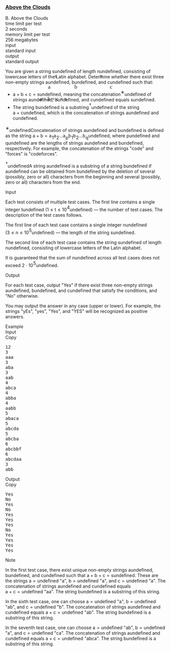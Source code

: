 <h3><a href="https://codeforces.com/contest/2121/problem/B" target="_blank" rel="noopener noreferrer">Above the Clouds</a></h3>
<div class="header"><div class="title">B. Above the Clouds</div><div class="time-limit"><div class="property-title">time limit per test</div>2 seconds</div><div class="memory-limit"><div class="property-title">memory limit per test</div>256 megabytes</div><div class="input-file input-standard"><div class="property-title">input</div>standard input</div><div class="output-file output-standard"><div class="property-title">output</div>standard output</div></div><div><p>You are given a string <span class="MathJax_Preview" style="color: inherit;"><span class="MJXp-math" id="MJXp-Span-1"><span class="MJXp-mi MJXp-italic" id="MJXp-Span-2">s</span></span></span><span class="MathJax MathJax_Processed" id="MathJax-Element-1-Frame" tabindex="0" style=""><nobr><span class="math" id="MathJax-Span-1"><span style="display: inline-block; position: relative; width: 0em; height: 0px; font-size: 122%;"><span style="position: absolute;"><span class="mrow" id="MathJax-Span-2"><span class="mi" id="MathJax-Span-3" style="font-family: MathJax_Math-italic;">s</span></span></span></span></span></nobr></span>undefined of length <span class="MathJax_Preview" style="color: inherit;"><span class="MJXp-math" id="MJXp-Span-3"><span class="MJXp-mi MJXp-italic" id="MJXp-Span-4">n</span></span></span><span class="MathJax MathJax_Processed" id="MathJax-Element-2-Frame" tabindex="0" style=""><nobr><span class="math" id="MathJax-Span-4"><span style="display: inline-block; position: relative; width: 0em; height: 0px; font-size: 122%;"><span style="position: absolute;"><span class="mrow" id="MathJax-Span-5"><span class="mi" id="MathJax-Span-6" style="font-family: MathJax_Math-italic;">n</span></span></span></span></span></nobr></span>undefined, consisting of lowercase letters of the Latin alphabet. Determine whether there exist three <span class="tex-font-style-bf">non-empty</span> strings <span class="MathJax_Preview" style="color: inherit;"><span class="MJXp-math" id="MJXp-Span-5"><span class="MJXp-mi MJXp-italic" id="MJXp-Span-6">a</span></span></span><span class="MathJax MathJax_Processed" id="MathJax-Element-3-Frame" tabindex="0" style=""><nobr><span class="math" id="MathJax-Span-7"><span style="display: inline-block; position: relative; width: 0em; height: 0px; font-size: 122%;"><span style="position: absolute;"><span class="mrow" id="MathJax-Span-8"><span class="mi" id="MathJax-Span-9" style="font-family: MathJax_Math-italic;">a</span></span></span></span></span></nobr></span>undefined, <span class="MathJax_Preview" style="color: inherit;"><span class="MJXp-math" id="MJXp-Span-7"><span class="MJXp-mi MJXp-italic" id="MJXp-Span-8">b</span></span></span><span class="MathJax MathJax_Processed" id="MathJax-Element-4-Frame" tabindex="0" style=""><nobr><span class="math" id="MathJax-Span-10"><span style="display: inline-block; position: relative; width: 0em; height: 0px; font-size: 122%;"><span style="position: absolute;"><span class="mrow" id="MathJax-Span-11"><span class="mi" id="MathJax-Span-12" style="font-family: MathJax_Math-italic;">b</span></span></span></span></span></nobr></span>undefined, and <span class="MathJax_Preview" style="color: inherit;"><span class="MJXp-math" id="MJXp-Span-9"><span class="MJXp-mi MJXp-italic" id="MJXp-Span-10">c</span></span></span><span class="MathJax MathJax_Processed" id="MathJax-Element-5-Frame" tabindex="0" style=""><nobr><span class="math" id="MathJax-Span-13"><span style="display: inline-block; position: relative; width: 0em; height: 0px; font-size: 122%;"><span style="position: absolute;"><span class="mrow" id="MathJax-Span-14"><span class="mi" id="MathJax-Span-15" style="font-family: MathJax_Math-italic;">c</span></span></span></span></span></nobr></span>undefined such that:</p><ul><li> <span class="MathJax_Preview" style="color: inherit;"><span class="MJXp-math" id="MJXp-Span-11"><span class="MJXp-mi MJXp-italic" id="MJXp-Span-12">a</span><span class="MJXp-mo" id="MJXp-Span-13" style="margin-left: 0.267em; margin-right: 0.267em;">+</span><span class="MJXp-mi MJXp-italic" id="MJXp-Span-14">b</span><span class="MJXp-mo" id="MJXp-Span-15" style="margin-left: 0.267em; margin-right: 0.267em;">+</span><span class="MJXp-mi MJXp-italic" id="MJXp-Span-16">c</span><span class="MJXp-mo" id="MJXp-Span-17" style="margin-left: 0.333em; margin-right: 0.333em;">=</span><span class="MJXp-mi MJXp-italic" id="MJXp-Span-18">s</span></span></span><span class="MathJax MathJax_Processed" id="MathJax-Element-6-Frame" tabindex="0" style=""><nobr><span class="math" id="MathJax-Span-16"><span style="display: inline-block; position: relative; width: 0em; height: 0px; font-size: 122%;"><span style="position: absolute;"><span class="mrow" id="MathJax-Span-17"><span class="mi" id="MathJax-Span-18" style="font-family: MathJax_Math-italic;">a</span><span class="mo" id="MathJax-Span-19" style="font-family: MathJax_Main; padding-left: 0.237em;">+</span><span class="mi" id="MathJax-Span-20" style="font-family: MathJax_Math-italic; padding-left: 0.237em;">b</span><span class="mo" id="MathJax-Span-21" style="font-family: MathJax_Main; padding-left: 0.237em;">+</span><span class="mi" id="MathJax-Span-22" style="font-family: MathJax_Math-italic; padding-left: 0.237em;">c</span><span class="mo" id="MathJax-Span-23" style="font-family: MathJax_Main; padding-left: 0.296em;">=</span><span class="mi" id="MathJax-Span-24" style="font-family: MathJax_Math-italic; padding-left: 0.296em;">s</span></span></span></span></span></nobr></span>undefined, meaning the concatenation<span class="MathJax_Preview" style="color: inherit;"><span class="MJXp-math" id="MJXp-Span-19"><span class="MJXp-msubsup" id="MJXp-Span-20"><span class="MJXp-mi" id="MJXp-Span-21" style="margin-right: 0.05em;"></span><span class="MJXp-mrow MJXp-script" id="MJXp-Span-22" style="vertical-align: 0.5em;"><span class="MJXp-mtext" id="MJXp-Span-23">∗</span></span></span></span></span><span class="MathJax MathJax_Processing" id="MathJax-Element-7-Frame" tabindex="0"></span>undefined of strings <span class="MathJax_Preview" style="color: inherit;"><span class="MJXp-math" id="MJXp-Span-24"><span class="MJXp-mi MJXp-italic" id="MJXp-Span-25">a</span></span></span><span class="MathJax MathJax_Processing" id="MathJax-Element-8-Frame" tabindex="0"></span>undefined, <span class="MathJax_Preview" style="color: inherit;"><span class="MJXp-math" id="MJXp-Span-26"><span class="MJXp-mi MJXp-italic" id="MJXp-Span-27">b</span></span></span><span class="MathJax MathJax_Processing" id="MathJax-Element-9-Frame" tabindex="0"></span>undefined, and <span class="MathJax_Preview" style="color: inherit;"><span class="MJXp-math" id="MJXp-Span-28"><span class="MJXp-mi MJXp-italic" id="MJXp-Span-29">c</span></span></span><span class="MathJax MathJax_Processing" id="MathJax-Element-10-Frame" tabindex="0"></span>undefined equals <span class="MathJax_Preview" style="color: inherit;"><span class="MJXp-math" id="MJXp-Span-30"><span class="MJXp-mi MJXp-italic" id="MJXp-Span-31">s</span></span></span><span class="MathJax MathJax_Processing" id="MathJax-Element-11-Frame" tabindex="0"></span>undefined.</li><li> The string <span class="MathJax_Preview" style="color: inherit;"><span class="MJXp-math" id="MJXp-Span-32"><span class="MJXp-mi MJXp-italic" id="MJXp-Span-33">b</span></span></span><span class="MathJax MathJax_Processing" id="MathJax-Element-12-Frame" tabindex="0"></span>undefined is a substring<span class="MathJax_Preview" style="color: inherit;"><span class="MJXp-math" id="MJXp-Span-34"><span class="MJXp-msubsup" id="MJXp-Span-35"><span class="MJXp-mi" id="MJXp-Span-36" style="margin-right: 0.05em;"></span><span class="MJXp-mrow MJXp-script" id="MJXp-Span-37" style="vertical-align: 0.5em;"><span class="MJXp-mtext" id="MJXp-Span-38">†</span></span></span></span></span><span class="MathJax MathJax_Processing" id="MathJax-Element-13-Frame" tabindex="0"></span>undefined of the string <span class="MathJax_Preview" style="color: inherit;"><span class="MJXp-math" id="MJXp-Span-39"><span class="MJXp-mi MJXp-italic" id="MJXp-Span-40">a</span><span class="MJXp-mo" id="MJXp-Span-41" style="margin-left: 0.267em; margin-right: 0.267em;">+</span><span class="MJXp-mi MJXp-italic" id="MJXp-Span-42">c</span></span></span><span class="MathJax MathJax_Processing" id="MathJax-Element-14-Frame" tabindex="0"></span>undefined, which is the concatenation of strings <span class="MathJax_Preview" style="color: inherit;"><span class="MJXp-math" id="MJXp-Span-43"><span class="MJXp-mi MJXp-italic" id="MJXp-Span-44">a</span></span></span><span class="MathJax MathJax_Processing" id="MathJax-Element-15-Frame" tabindex="0"></span>undefined and <span class="MathJax_Preview" style="color: inherit;"><span class="MJXp-math" id="MJXp-Span-45"><span class="MJXp-mi MJXp-italic" id="MJXp-Span-46">c</span></span></span><span class="MathJax MathJax_Processing" id="MathJax-Element-16-Frame" tabindex="0"></span>undefined. </li></ul><div class="statement-footnote"><p><span class="MathJax_Preview" style="color: inherit;"><span class="MJXp-math" id="MJXp-Span-47"><span class="MJXp-msubsup" id="MJXp-Span-48"><span class="MJXp-mi" id="MJXp-Span-49" style="margin-right: 0.05em;"></span><span class="MJXp-mrow MJXp-script" id="MJXp-Span-50" style="vertical-align: 0.5em;"><span class="MJXp-mtext" id="MJXp-Span-51">∗</span></span></span></span></span><span class="MathJax MathJax_Processing" id="MathJax-Element-17-Frame" tabindex="0"></span>undefinedConcatenation of strings <span class="MathJax_Preview" style="color: inherit;"><span class="MJXp-math" id="MJXp-Span-52"><span class="MJXp-mi MJXp-italic" id="MJXp-Span-53">a</span></span></span><span class="MathJax MathJax_Processing" id="MathJax-Element-18-Frame" tabindex="0"></span>undefined and <span class="MathJax_Preview" style="color: inherit;"><span class="MJXp-math" id="MJXp-Span-54"><span class="MJXp-mi MJXp-italic" id="MJXp-Span-55">b</span></span></span><span class="MathJax MathJax_Processing" id="MathJax-Element-19-Frame" tabindex="0"></span>undefined is defined as the string <span class="MathJax_Preview" style="color: inherit;"><span class="MJXp-math" id="MJXp-Span-56"><span class="MJXp-mi MJXp-italic" id="MJXp-Span-57">a</span><span class="MJXp-mo" id="MJXp-Span-58" style="margin-left: 0.267em; margin-right: 0.267em;">+</span><span class="MJXp-mi MJXp-italic" id="MJXp-Span-59">b</span><span class="MJXp-mo" id="MJXp-Span-60" style="margin-left: 0.333em; margin-right: 0.333em;">=</span><span class="MJXp-msubsup" id="MJXp-Span-61"><span class="MJXp-mi MJXp-italic" id="MJXp-Span-62" style="margin-right: 0.05em;">a</span><span class="MJXp-mn MJXp-script" id="MJXp-Span-63" style="vertical-align: -0.4em;">1</span></span><span class="MJXp-msubsup" id="MJXp-Span-64"><span class="MJXp-mi MJXp-italic" id="MJXp-Span-65" style="margin-right: 0.05em;">a</span><span class="MJXp-mn MJXp-script" id="MJXp-Span-66" style="vertical-align: -0.4em;">2</span></span><span class="MJXp-mo" id="MJXp-Span-67" style="margin-left: 0em; margin-right: 0em;">…</span><span class="MJXp-msubsup" id="MJXp-Span-68"><span class="MJXp-mi MJXp-italic" id="MJXp-Span-69" style="margin-right: 0.05em;">a</span><span class="MJXp-mi MJXp-italic MJXp-script" id="MJXp-Span-70" style="vertical-align: -0.4em;">p</span></span><span class="MJXp-msubsup" id="MJXp-Span-71"><span class="MJXp-mi MJXp-italic" id="MJXp-Span-72" style="margin-right: 0.05em;">b</span><span class="MJXp-mn MJXp-script" id="MJXp-Span-73" style="vertical-align: -0.4em;">1</span></span><span class="MJXp-msubsup" id="MJXp-Span-74"><span class="MJXp-mi MJXp-italic" id="MJXp-Span-75" style="margin-right: 0.05em;">b</span><span class="MJXp-mn MJXp-script" id="MJXp-Span-76" style="vertical-align: -0.4em;">2</span></span><span class="MJXp-mo" id="MJXp-Span-77" style="margin-left: 0em; margin-right: 0em;">…</span><span class="MJXp-msubsup" id="MJXp-Span-78"><span class="MJXp-mi MJXp-italic" id="MJXp-Span-79" style="margin-right: 0.05em;">b</span><span class="MJXp-mi MJXp-italic MJXp-script" id="MJXp-Span-80" style="vertical-align: -0.4em;">q</span></span></span></span><span class="MathJax MathJax_Processing" id="MathJax-Element-20-Frame" tabindex="0"></span>undefined, where <span class="MathJax_Preview" style="color: inherit;"><span class="MJXp-math" id="MJXp-Span-81"><span class="MJXp-mi MJXp-italic" id="MJXp-Span-82">p</span></span></span><span class="MathJax MathJax_Processing" id="MathJax-Element-21-Frame" tabindex="0"></span>undefined and <span class="MathJax_Preview" style="color: inherit;"><span class="MJXp-math" id="MJXp-Span-83"><span class="MJXp-mi MJXp-italic" id="MJXp-Span-84">q</span></span></span><span class="MathJax MathJax_Processing" id="MathJax-Element-22-Frame" tabindex="0"></span>undefined are the lengths of strings <span class="MathJax_Preview" style="color: inherit;"><span class="MJXp-math" id="MJXp-Span-85"><span class="MJXp-mi MJXp-italic" id="MJXp-Span-86">a</span></span></span><span class="MathJax MathJax_Processing" id="MathJax-Element-23-Frame" tabindex="0"></span>undefined and <span class="MathJax_Preview" style="color: inherit;"><span class="MJXp-math" id="MJXp-Span-87"><span class="MJXp-mi MJXp-italic" id="MJXp-Span-88">b</span></span></span><span class="MathJax MathJax_Processing" id="MathJax-Element-24-Frame" tabindex="0"></span>undefined, respectively. For example, the concatenation of the strings "<span class="tex-font-style-tt">code</span>" and "<span class="tex-font-style-tt">forces</span>" is "<span class="tex-font-style-tt">codeforces</span>". </p><p><span class="MathJax_Preview" style="color: inherit;"><span class="MJXp-math" id="MJXp-Span-89"><span class="MJXp-msubsup" id="MJXp-Span-90"><span class="MJXp-mi" id="MJXp-Span-91" style="margin-right: 0.05em;"></span><span class="MJXp-mrow MJXp-script" id="MJXp-Span-92" style="vertical-align: 0.5em;"><span class="MJXp-mtext" id="MJXp-Span-93">†</span></span></span></span></span><span class="MathJax MathJax_Processing" id="MathJax-Element-25-Frame" tabindex="0"></span>undefinedA string <span class="MathJax_Preview" style="color: inherit;"><span class="MJXp-math" id="MJXp-Span-94"><span class="MJXp-mi MJXp-italic" id="MJXp-Span-95">a</span></span></span><span class="MathJax MathJax_Processing" id="MathJax-Element-26-Frame" tabindex="0"></span>undefined is a substring of a string <span class="MathJax_Preview" style="color: inherit;"><span class="MJXp-math" id="MJXp-Span-96"><span class="MJXp-mi MJXp-italic" id="MJXp-Span-97">b</span></span></span><span class="MathJax MathJax_Processing" id="MathJax-Element-27-Frame" tabindex="0"></span>undefined if <span class="MathJax_Preview" style="color: inherit;"><span class="MJXp-math" id="MJXp-Span-98"><span class="MJXp-mi MJXp-italic" id="MJXp-Span-99">a</span></span></span><span class="MathJax MathJax_Processing" id="MathJax-Element-28-Frame" tabindex="0"></span>undefined can be obtained from <span class="MathJax_Preview" style="color: inherit;"><span class="MJXp-math" id="MJXp-Span-100"><span class="MJXp-mi MJXp-italic" id="MJXp-Span-101">b</span></span></span><span class="MathJax MathJax_Processing" id="MathJax-Element-29-Frame" tabindex="0"></span>undefined by the deletion of several (possibly, zero or all) characters from the beginning and several (possibly, zero or all) characters from the end. </p></div></div><div class="input-specification"><div class="section-title">Input</div><p>Each test consists of multiple test cases. The first line contains a single integer <span class="MathJax_Preview" style="color: inherit;"><span class="MJXp-math" id="MJXp-Span-102"><span class="MJXp-mi MJXp-italic" id="MJXp-Span-103">t</span></span></span><span class="MathJax MathJax_Processing" id="MathJax-Element-30-Frame" tabindex="0"></span>undefined (<span class="MathJax_Preview" style="color: inherit;"><span class="MJXp-math" id="MJXp-Span-104"><span class="MJXp-mn" id="MJXp-Span-105">1</span><span class="MJXp-mo" id="MJXp-Span-106" style="margin-left: 0.333em; margin-right: 0.333em;">≤</span><span class="MJXp-mi MJXp-italic" id="MJXp-Span-107">t</span><span class="MJXp-mo" id="MJXp-Span-108" style="margin-left: 0.333em; margin-right: 0.333em;">≤</span><span class="MJXp-msubsup" id="MJXp-Span-109"><span class="MJXp-mn" id="MJXp-Span-110" style="margin-right: 0.05em;">10</span><span class="MJXp-mn MJXp-script" id="MJXp-Span-111" style="vertical-align: 0.5em;">4</span></span></span></span><span class="MathJax MathJax_Processing" id="MathJax-Element-31-Frame" tabindex="0"></span>undefined)&nbsp;— the number of test cases. The description of the test cases follows.</p><p>The first line of each test case contains a single integer <span class="MathJax_Preview" style="color: inherit;"><span class="MJXp-math" id="MJXp-Span-112"><span class="MJXp-mi MJXp-italic" id="MJXp-Span-113">n</span></span></span><span class="MathJax MathJax_Processing" id="MathJax-Element-32-Frame" tabindex="0"></span>undefined (<span class="MathJax_Preview" style="color: inherit;"><span class="MJXp-math" id="MJXp-Span-114"><span class="MJXp-mn" id="MJXp-Span-115">3</span><span class="MJXp-mo" id="MJXp-Span-116" style="margin-left: 0.333em; margin-right: 0.333em;">≤</span><span class="MJXp-mi MJXp-italic" id="MJXp-Span-117">n</span><span class="MJXp-mo" id="MJXp-Span-118" style="margin-left: 0.333em; margin-right: 0.333em;">≤</span><span class="MJXp-msubsup" id="MJXp-Span-119"><span class="MJXp-mn" id="MJXp-Span-120" style="margin-right: 0.05em;">10</span><span class="MJXp-mn MJXp-script" id="MJXp-Span-121" style="vertical-align: 0.5em;">5</span></span></span></span><span class="MathJax MathJax_Processing" id="MathJax-Element-33-Frame" tabindex="0"></span>undefined)&nbsp;— the length of the string <span class="MathJax_Preview" style="color: inherit;"><span class="MJXp-math" id="MJXp-Span-122"><span class="MJXp-mi MJXp-italic" id="MJXp-Span-123">s</span></span></span><span class="MathJax MathJax_Processing" id="MathJax-Element-34-Frame" tabindex="0"></span>undefined. </p><p>The second line of each test case contains the string <span class="MathJax_Preview" style="color: inherit;"><span class="MJXp-math" id="MJXp-Span-124"><span class="MJXp-mi MJXp-italic" id="MJXp-Span-125">s</span></span></span><span class="MathJax MathJax_Processing" id="MathJax-Element-35-Frame" tabindex="0"></span>undefined of length <span class="MathJax_Preview" style="color: inherit;"><span class="MJXp-math" id="MJXp-Span-126"><span class="MJXp-mi MJXp-italic" id="MJXp-Span-127">n</span></span></span><span class="MathJax MathJax_Processing" id="MathJax-Element-36-Frame" tabindex="0"></span>undefined, consisting of lowercase letters of the Latin alphabet. </p><p>It is guaranteed that the sum of <span class="MathJax_Preview" style="color: inherit;"><span class="MJXp-math" id="MJXp-Span-128"><span class="MJXp-mi MJXp-italic" id="MJXp-Span-129">n</span></span></span><span class="MathJax MathJax_Processing" id="MathJax-Element-37-Frame" tabindex="0"></span>undefined across all test cases does not exceed <span class="MathJax_Preview" style="color: inherit;"><span class="MJXp-math" id="MJXp-Span-130"><span class="MJXp-mn" id="MJXp-Span-131">2</span><span class="MJXp-mo" id="MJXp-Span-132" style="margin-left: 0.267em; margin-right: 0.267em;">⋅</span><span class="MJXp-msubsup" id="MJXp-Span-133"><span class="MJXp-mn" id="MJXp-Span-134" style="margin-right: 0.05em;">10</span><span class="MJXp-mn MJXp-script" id="MJXp-Span-135" style="vertical-align: 0.5em;">5</span></span></span></span><span class="MathJax MathJax_Processing" id="MathJax-Element-38-Frame" tabindex="0"></span>undefined.</p></div><div class="output-specification"><div class="section-title">Output</div><p>For each test case, output "<span class="tex-font-style-tt">Yes</span>" if there exist three non-empty strings <span class="MathJax_Preview" style="color: inherit;"><span class="MJXp-math" id="MJXp-Span-136"><span class="MJXp-mi MJXp-italic" id="MJXp-Span-137">a</span></span></span><span class="MathJax MathJax_Processing" id="MathJax-Element-39-Frame" tabindex="0"></span>undefined, <span class="MathJax_Preview" style="color: inherit;"><span class="MJXp-math" id="MJXp-Span-138"><span class="MJXp-mi MJXp-italic" id="MJXp-Span-139">b</span></span></span><span class="MathJax MathJax_Processing" id="MathJax-Element-40-Frame" tabindex="0"></span>undefined, and <span class="MathJax_Preview" style="color: inherit;"><span class="MJXp-math" id="MJXp-Span-140"><span class="MJXp-mi MJXp-italic" id="MJXp-Span-141">c</span></span></span><span class="MathJax MathJax_Processing" id="MathJax-Element-41-Frame" tabindex="0"></span>undefined that satisfy the conditions, and "<span class="tex-font-style-tt">No</span>" otherwise. </p><p>You may output the answer in any case (upper or lower). For example, the strings "<span class="tex-font-style-tt">yEs</span>", "<span class="tex-font-style-tt">yes</span>", "<span class="tex-font-style-tt">Yes</span>", and "<span class="tex-font-style-tt">YES</span>" will be recognized as positive answers.</p></div><div class="sample-tests"><div class="section-title">Example</div><div class="sample-test"><div class="input"><div class="title">Input<div title="Copy" data-clipboard-target="#id0038337107501217216" id="id0021846867315268093" class="input-output-copier">Copy</div></div><pre id="id0038337107501217216"><div class="test-example-line test-example-line-even test-example-line-0">12</div><div class="test-example-line test-example-line-odd test-example-line-1">3</div><div class="test-example-line test-example-line-odd test-example-line-1">aaa</div><div class="test-example-line test-example-line-even test-example-line-2">3</div><div class="test-example-line test-example-line-even test-example-line-2">aba</div><div class="test-example-line test-example-line-odd test-example-line-3">3</div><div class="test-example-line test-example-line-odd test-example-line-3">aab</div><div class="test-example-line test-example-line-even test-example-line-4">4</div><div class="test-example-line test-example-line-even test-example-line-4">abca</div><div class="test-example-line test-example-line-odd test-example-line-5">4</div><div class="test-example-line test-example-line-odd test-example-line-5">abba</div><div class="test-example-line test-example-line-even test-example-line-6">4</div><div class="test-example-line test-example-line-even test-example-line-6">aabb</div><div class="test-example-line test-example-line-odd test-example-line-7">5</div><div class="test-example-line test-example-line-odd test-example-line-7">abaca</div><div class="test-example-line test-example-line-even test-example-line-8">5</div><div class="test-example-line test-example-line-even test-example-line-8">abcda</div><div class="test-example-line test-example-line-odd test-example-line-9">5</div><div class="test-example-line test-example-line-odd test-example-line-9">abcba</div><div class="test-example-line test-example-line-even test-example-line-10">6</div><div class="test-example-line test-example-line-even test-example-line-10">abcbbf</div><div class="test-example-line test-example-line-odd test-example-line-11">6</div><div class="test-example-line test-example-line-odd test-example-line-11">abcdaa</div><div class="test-example-line test-example-line-even test-example-line-12">3</div><div class="test-example-line test-example-line-even test-example-line-12">abb</div></pre></div><div class="output"><div class="title">Output<div title="Copy" data-clipboard-target="#id009342766678416924" id="id005642297606398303" class="input-output-copier">Copy</div></div><pre id="id009342766678416924">Yes
No
Yes
No
Yes
Yes
Yes
No
Yes
Yes
Yes
Yes
</pre></div></div></div><div class="note"><div class="section-title">Note</div><p>In the first test case, there exist unique non-empty strings <span class="MathJax_Preview" style="color: inherit;"><span class="MJXp-math" id="MJXp-Span-142"><span class="MJXp-mi MJXp-italic" id="MJXp-Span-143">a</span></span></span><span class="MathJax MathJax_Processing" id="MathJax-Element-42-Frame" tabindex="0"></span>undefined, <span class="MathJax_Preview" style="color: inherit;"><span class="MJXp-math" id="MJXp-Span-144"><span class="MJXp-mi MJXp-italic" id="MJXp-Span-145">b</span></span></span><span class="MathJax MathJax_Processing" id="MathJax-Element-43-Frame" tabindex="0"></span>undefined, and <span class="MathJax_Preview" style="color: inherit;"><span class="MJXp-math" id="MJXp-Span-146"><span class="MJXp-mi MJXp-italic" id="MJXp-Span-147">c</span></span></span><span class="MathJax MathJax_Processing" id="MathJax-Element-44-Frame" tabindex="0"></span>undefined such that <span class="MathJax_Preview" style="color: inherit;"><span class="MJXp-math" id="MJXp-Span-148"><span class="MJXp-mi MJXp-italic" id="MJXp-Span-149">a</span><span class="MJXp-mo" id="MJXp-Span-150" style="margin-left: 0.267em; margin-right: 0.267em;">+</span><span class="MJXp-mi MJXp-italic" id="MJXp-Span-151">b</span><span class="MJXp-mo" id="MJXp-Span-152" style="margin-left: 0.267em; margin-right: 0.267em;">+</span><span class="MJXp-mi MJXp-italic" id="MJXp-Span-153">c</span><span class="MJXp-mo" id="MJXp-Span-154" style="margin-left: 0.333em; margin-right: 0.333em;">=</span><span class="MJXp-mi MJXp-italic" id="MJXp-Span-155">s</span></span></span><span class="MathJax MathJax_Processing" id="MathJax-Element-45-Frame" tabindex="0"></span>undefined. These are the strings <span class="MathJax_Preview" style="color: inherit;"><span class="MJXp-math" id="MJXp-Span-156"><span class="MJXp-mi MJXp-italic" id="MJXp-Span-157">a</span><span class="MJXp-mo" id="MJXp-Span-158" style="margin-left: 0.333em; margin-right: 0.333em;">=</span></span></span><span class="MathJax MathJax_Processing" id="MathJax-Element-46-Frame" tabindex="0"></span>undefined "<span class="tex-font-style-tt">a</span>", <span class="MathJax_Preview" style="color: inherit;"><span class="MJXp-math" id="MJXp-Span-159"><span class="MJXp-mi MJXp-italic" id="MJXp-Span-160">b</span><span class="MJXp-mo" id="MJXp-Span-161" style="margin-left: 0.333em; margin-right: 0.333em;">=</span></span></span><span class="MathJax MathJax_Processing" id="MathJax-Element-47-Frame" tabindex="0"></span>undefined "<span class="tex-font-style-tt">a</span>", and <span class="MathJax_Preview" style="color: inherit;"><span class="MJXp-math" id="MJXp-Span-162"><span class="MJXp-mi MJXp-italic" id="MJXp-Span-163">c</span><span class="MJXp-mo" id="MJXp-Span-164" style="margin-left: 0.333em; margin-right: 0.333em;">=</span></span></span><span class="MathJax MathJax_Processing" id="MathJax-Element-48-Frame" tabindex="0"></span>undefined "<span class="tex-font-style-tt">a</span>". The concatenation of strings <span class="MathJax_Preview" style="color: inherit;"><span class="MJXp-math" id="MJXp-Span-165"><span class="MJXp-mi MJXp-italic" id="MJXp-Span-166">a</span></span></span><span class="MathJax MathJax_Processing" id="MathJax-Element-49-Frame" tabindex="0"></span>undefined and <span class="MathJax_Preview" style="color: inherit;"><span class="MJXp-math" id="MJXp-Span-167"><span class="MJXp-mi MJXp-italic" id="MJXp-Span-168">c</span></span></span><span class="MathJax MathJax_Processing" id="MathJax-Element-50-Frame" tabindex="0"></span>undefined equals <span class="MathJax_Preview" style="color: inherit;"><span class="MJXp-math" id="MJXp-Span-169"><span class="MJXp-mi MJXp-italic" id="MJXp-Span-170">a</span><span class="MJXp-mo" id="MJXp-Span-171" style="margin-left: 0.267em; margin-right: 0.267em;">+</span><span class="MJXp-mi MJXp-italic" id="MJXp-Span-172">c</span><span class="MJXp-mo" id="MJXp-Span-173" style="margin-left: 0.333em; margin-right: 0.333em;">=</span></span></span><span class="MathJax MathJax_Processing" id="MathJax-Element-51-Frame" tabindex="0"></span>undefined "<span class="tex-font-style-tt">aa</span>". The string <span class="MathJax_Preview" style="color: inherit;"><span class="MJXp-math" id="MJXp-Span-174"><span class="MJXp-mi MJXp-italic" id="MJXp-Span-175">b</span></span></span><span class="MathJax MathJax_Processing" id="MathJax-Element-52-Frame" tabindex="0"></span>undefined is a substring of this string. </p><p>In the sixth test case, one can choose <span class="MathJax_Preview" style="color: inherit;"><span class="MJXp-math" id="MJXp-Span-176"><span class="MJXp-mi MJXp-italic" id="MJXp-Span-177">a</span><span class="MJXp-mo" id="MJXp-Span-178" style="margin-left: 0.333em; margin-right: 0.333em;">=</span></span></span><span class="MathJax MathJax_Processing" id="MathJax-Element-53-Frame" tabindex="0"></span>undefined "<span class="tex-font-style-tt">a</span>", <span class="MathJax_Preview" style="color: inherit;"><span class="MJXp-math" id="MJXp-Span-179"><span class="MJXp-mi MJXp-italic" id="MJXp-Span-180">b</span><span class="MJXp-mo" id="MJXp-Span-181" style="margin-left: 0.333em; margin-right: 0.333em;">=</span></span></span><span class="MathJax MathJax_Processing" id="MathJax-Element-54-Frame" tabindex="0"></span>undefined "<span class="tex-font-style-tt">ab</span>", and <span class="MathJax_Preview" style="color: inherit;"><span class="MJXp-math" id="MJXp-Span-182"><span class="MJXp-mi MJXp-italic" id="MJXp-Span-183">c</span><span class="MJXp-mo" id="MJXp-Span-184" style="margin-left: 0.333em; margin-right: 0.333em;">=</span></span></span><span class="MathJax MathJax_Processing" id="MathJax-Element-55-Frame" tabindex="0"></span>undefined "<span class="tex-font-style-tt">b</span>". The concatenation of strings <span class="MathJax_Preview" style="color: inherit;"><span class="MJXp-math" id="MJXp-Span-185"><span class="MJXp-mi MJXp-italic" id="MJXp-Span-186">a</span></span></span><span class="MathJax MathJax_Processing" id="MathJax-Element-56-Frame" tabindex="0"></span>undefined and <span class="MathJax_Preview" style="color: inherit;"><span class="MJXp-math" id="MJXp-Span-187"><span class="MJXp-mi MJXp-italic" id="MJXp-Span-188">c</span></span></span><span class="MathJax MathJax_Processing" id="MathJax-Element-57-Frame" tabindex="0"></span>undefined equals <span class="MathJax_Preview" style="color: inherit;"><span class="MJXp-math" id="MJXp-Span-189"><span class="MJXp-mi MJXp-italic" id="MJXp-Span-190">a</span><span class="MJXp-mo" id="MJXp-Span-191" style="margin-left: 0.267em; margin-right: 0.267em;">+</span><span class="MJXp-mi MJXp-italic" id="MJXp-Span-192">c</span><span class="MJXp-mo" id="MJXp-Span-193" style="margin-left: 0.333em; margin-right: 0.333em;">=</span></span></span><span class="MathJax MathJax_Processing" id="MathJax-Element-58-Frame" tabindex="0"></span>undefined "<span class="tex-font-style-tt">ab</span>". The string <span class="MathJax_Preview" style="color: inherit;"><span class="MJXp-math" id="MJXp-Span-194"><span class="MJXp-mi MJXp-italic" id="MJXp-Span-195">b</span></span></span><span class="MathJax MathJax_Processing" id="MathJax-Element-59-Frame" tabindex="0"></span>undefined is a substring of this string. </p><p>In the seventh test case, one can choose <span class="MathJax_Preview" style="color: inherit;"><span class="MJXp-math" id="MJXp-Span-196"><span class="MJXp-mi MJXp-italic" id="MJXp-Span-197">a</span><span class="MJXp-mo" id="MJXp-Span-198" style="margin-left: 0.333em; margin-right: 0.333em;">=</span></span></span><span class="MathJax MathJax_Processing" id="MathJax-Element-60-Frame" tabindex="0"></span>undefined "<span class="tex-font-style-tt">ab</span>", <span class="MathJax_Preview" style="color: inherit;"><span class="MJXp-math" id="MJXp-Span-199"><span class="MJXp-mi MJXp-italic" id="MJXp-Span-200">b</span><span class="MJXp-mo" id="MJXp-Span-201" style="margin-left: 0.333em; margin-right: 0.333em;">=</span></span></span><span class="MathJax MathJax_Processing" id="MathJax-Element-61-Frame" tabindex="0"></span>undefined "<span class="tex-font-style-tt">a</span>", and <span class="MathJax_Preview" style="color: inherit;"><span class="MJXp-math" id="MJXp-Span-202"><span class="MJXp-mi MJXp-italic" id="MJXp-Span-203">c</span><span class="MJXp-mo" id="MJXp-Span-204" style="margin-left: 0.333em; margin-right: 0.333em;">=</span></span></span><span class="MathJax MathJax_Processing" id="MathJax-Element-62-Frame" tabindex="0"></span>undefined "<span class="tex-font-style-tt">ca</span>". The concatenation of strings <span class="MathJax_Preview" style="color: inherit;"><span class="MJXp-math" id="MJXp-Span-205"><span class="MJXp-mi MJXp-italic" id="MJXp-Span-206">a</span></span></span><span class="MathJax MathJax_Processing" id="MathJax-Element-63-Frame" tabindex="0"></span>undefined and <span class="MathJax_Preview" style="color: inherit;"><span class="MJXp-math" id="MJXp-Span-207"><span class="MJXp-mi MJXp-italic" id="MJXp-Span-208">c</span></span></span><span class="MathJax MathJax_Processing" id="MathJax-Element-64-Frame" tabindex="0"></span>undefined equals <span class="MathJax_Preview" style="color: inherit;"><span class="MJXp-math" id="MJXp-Span-209"><span class="MJXp-mi MJXp-italic" id="MJXp-Span-210">a</span><span class="MJXp-mo" id="MJXp-Span-211" style="margin-left: 0.267em; margin-right: 0.267em;">+</span><span class="MJXp-mi MJXp-italic" id="MJXp-Span-212">c</span><span class="MJXp-mo" id="MJXp-Span-213" style="margin-left: 0.333em; margin-right: 0.333em;">=</span></span></span><span class="MathJax MathJax_Processing" id="MathJax-Element-65-Frame" tabindex="0"></span>undefined "<span class="tex-font-style-tt">abca</span>". The string <span class="MathJax_Preview" style="color: inherit;"><span class="MJXp-math" id="MJXp-Span-214"><span class="MJXp-mi MJXp-italic" id="MJXp-Span-215">b</span></span></span><span class="MathJax MathJax_Processing" id="MathJax-Element-66-Frame" tabindex="0"></span>undefined is a substring of this string.</p></div>